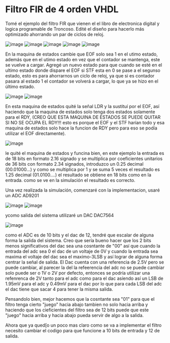 # Filtro FIR de 4 orden VHDL

Tomé el ejemplo del filtro FIR que vienen el el libro de electronica digital y logica programable de Troncoso.
Edité el diseño para hacerlo más optimizado ahorrando un par de ciclos de reloj.

![image](https://github.com/user-attachments/assets/b47a8a49-ed06-45d6-8303-a946b4ba8f84)
![image](https://github.com/user-attachments/assets/d91bb32a-f74f-4515-9b15-73374cd954f6)
![image](https://github.com/user-attachments/assets/fc204321-3fb8-424f-a09b-c25dd874c956)
![image](https://github.com/user-attachments/assets/a0110dd6-4556-4c32-84c7-437225c26b01)
![image](https://github.com/user-attachments/assets/038c6349-ff3f-4f5d-b0cb-2d0f6523a3d5)

En la maquina de estados cambie que EOF solo sea 1 en el utimo estado, además que en el utimo estado en vez que el contador se mantenga, este se vuelve a cargar.
Agregé un nuevo estado para que cuando se esté en el ultimo estado donde dispare el EOF si STF esta en 0 se pase a el segunso estado, esto es para ahorrarnos un ciclo de reloj, ya que si es contador pasara al estado 1 el contador se volverá a cargar, lo que ya se hizo en el último estado.

![image](https://github.com/user-attachments/assets/217bf6ae-ad3b-4d7b-908a-f80b1fc4a91c)
![image](https://github.com/user-attachments/assets/7b8995c5-0a66-4b40-add0-ad0124e94c72)

En esta maquina de estados quité la señal LDR y la sustituí por el EOF, así haciendo que la maquina de estados solo tenga dos estados solamente para el RDY, (CREO QUE ESTA MAQUINA DE ESTADOS SE PUEDE QUITAR SI NO SE OCUPA EL RDY!!! esto es porque el EOF y el STF harían todo y esa maquina de estados solo hace la funcion de RDY pero para eso se podía utilizar el EOF directamente). 

![image](https://github.com/user-attachments/assets/09450fbb-d026-45a6-bf3b-d8a19475ad7c)

le quité el maquina de estados y funcina bien, en este ejemplo la entrada es de 18 bits en formato 2.16 signado y se multiplica por coeficientes unitarios de 36 bits con formato 2.34 signados, introduzco un 0.25 decimal (00.01000...) y como se multiplica por 1 y se suma 5 veces el resultado es 1.25 decimal (01.0100....) el resultado se obtiene en 18 bits como en la entrada. como se ve en la simulación el resultado es correcto.

Una vez realizada la simulación, comenzaré con la implementacion, usaré un ADC AD9201

![image](https://github.com/user-attachments/assets/eeb7a07d-18ed-4126-b2cf-0c4f64f2b35b)
![image](https://github.com/user-attachments/assets/833ab65f-f47e-4f58-b23c-c99b0e13800f)

ycomo salida del sistema utilizaré un DAC DAC7564

![image](https://github.com/user-attachments/assets/012550f1-02d0-409d-b64c-d92459782bb8)

como el ADC es de 10 bits y el dac de 12, tendré que escalar de alguna forma la salida del sistema. Creo que sería bueno hacer que los 2 bits menos significativos del dac sea una cosntante de "00" así que cuando la entrada del adc sea 0 el dac de un voltaje de 0V y cuando la entrada sea maxima el voltaje del dac sea el maximo-3LSB y así lograr de alguna forma centrar la señal de salida.
El Dac cuenta con una referencia de 2.5V pero se puede cambiar, al parecer la del la refeerencia del adc no se puede cambiar solo puede ser o 1V o 2V por defecto, entonces se podría utilizar una refenrenca de 2V tanto para el adc como para el dac asíendo así un LSB de 1.95mV para el adc y 0.49mV para el dac por lo que para cada LSB del adc el dac tiene que sacar 4 para tener la misma salida.

Pensandolo bien, mejor hacemos que la cosntante sea "01" para que el filtro tenga cierto "juego" hacia abajo tambien no solo hacia arriba y haciendo que los cieficientes del filtro sea de 12 bits puede que este "juego" hacia arriba y hacia abajo pueda servir de algo a la salida.

Ahora que ya qued[o un poco mas claro como se va a implementar el filtro necesito cambiar el codigo para que funcione a 10 bits de entrada y 12 de salida.

 

